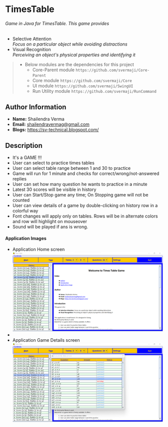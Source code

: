 # TimesTable

###### Game in Java for TimesTable. This game provides
* Selective Attention<br>
  _Focus on a particular object while avoiding distractions_
* Visual Recognition<br>
  _Perceiving an object's physical properties and identifying it_

> * Below modules are the dependencies for this project
>   - Core-Parent module `https://github.com/svermaji/Core-Parent`
>   - Core module `https://github.com/svermaji/Core`
>   - UI module `https://github.com/svermaji/SwingUI`
>   - Run Utility module `https://github.com/svermaji/RunCommand`

## Author Information
* **Name:** Shailendra Verma
* **Email:** shailendravermag@gmail.com
* **Blogs:** https://sv-technical.blogspot.com/

## Description
* It's a GAME !!!
* User can select to practice times tables
* User can select table range between 1 and 30 to practice
* Game will run for 1 minute and checks for correct/wrong/not-answered replies
* User can set how many question he wants to practice in a minute
* Latest 30 scores will be visible in history
* User can Start/Stop game any time; On Stopping game will not be counted
* User can view details of a game by double-clicking on history row in a colorful way
* Font changes will apply only on tables. Rows will be in alternate colors and row will highlight on mouseover
* Sound will be played if ans is wrong.

#### Application Images
* Application Home screen<br>
![Image of Yaktocat](https://github.com/svermaji/TimesTable/blob/master/app-images/app-image-home-2-nov-2022.png)
* 
* Application Game Details screen<br>
![Image of Yaktocat](https://github.com/svermaji/TimesTable/blob/master/app-images/app-image-details-2-nov-2022.png)
